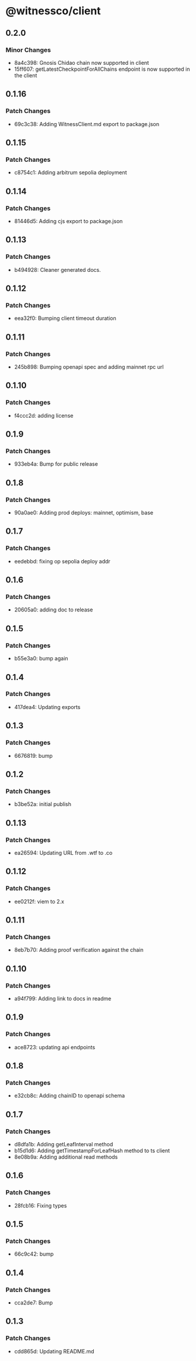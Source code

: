 # @witnessco/client

## 0.2.0

### Minor Changes

- 8a4c398: Gnosis Chidao chain now supported in client
- 15ff607: getLatestCheckpointForAllChains endpoint is now supported in the client

## 0.1.16

### Patch Changes

- 69c3c38: Adding WitnessClient.md export to package.json

## 0.1.15

### Patch Changes

- c8754c1: Adding arbitrum sepolia deployment

## 0.1.14

### Patch Changes

- 81446d5: Adding cjs export to package.json

## 0.1.13

### Patch Changes

- b494928: Cleaner generated docs.

## 0.1.12

### Patch Changes

- eea32f0: Bumping client timeout duration

## 0.1.11

### Patch Changes

- 245b898: Bumping openapi spec and adding mainnet rpc url

## 0.1.10

### Patch Changes

- f4ccc2d: adding license

## 0.1.9

### Patch Changes

- 933eb4a: Bump for public release

## 0.1.8

### Patch Changes

- 90a0ae0: Adding prod deploys: mainnet, optimism, base

## 0.1.7

### Patch Changes

- eedebbd: fixing op sepolia deploy addr

## 0.1.6

### Patch Changes

- 20605a0: adding doc to release

## 0.1.5

### Patch Changes

- b55e3a0: bump again

## 0.1.4

### Patch Changes

- 417dea4: Updating exports

## 0.1.3

### Patch Changes

- 6676819: bump

## 0.1.2

### Patch Changes

- b3be52a: initial publish

## 0.1.13

### Patch Changes

- ea26594: Updating URL from .wtf to .co

## 0.1.12

### Patch Changes

- ee0212f: viem to 2.x

## 0.1.11

### Patch Changes

- 8eb7b70: Adding proof verification against the chain

## 0.1.10

### Patch Changes

- a94f799: Adding link to docs in readme

## 0.1.9

### Patch Changes

- ace8723: updating api endpoints

## 0.1.8

### Patch Changes

- e32cb8c: Adding chainID to openapi schema

## 0.1.7

### Patch Changes

- d8dfa1b: Adding getLeafInterval method
- b15d1d6: Adding getTimestampForLeafHash method to ts client
- 8e08b9a: Adding additional read methods

## 0.1.6

### Patch Changes

- 28fcb16: Fixing types

## 0.1.5

### Patch Changes

- 66c9c42: bump

## 0.1.4

### Patch Changes

- cca2de7: Bump

## 0.1.3

### Patch Changes

- cdd865d: Updating README.md
